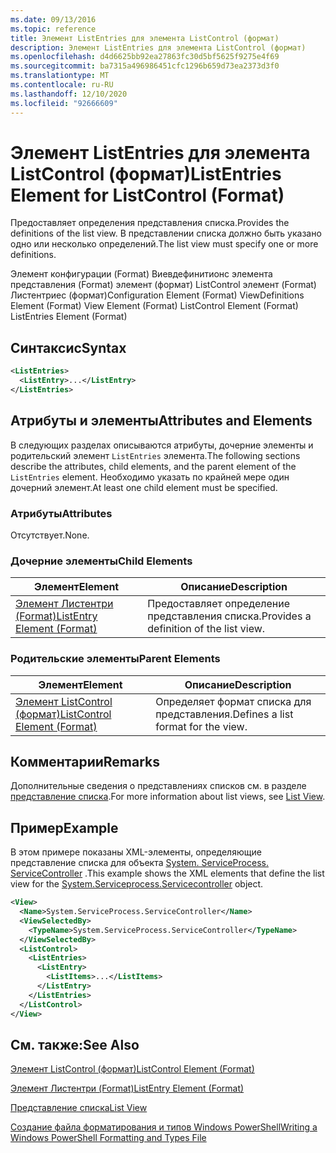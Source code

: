 ```yaml
---
ms.date: 09/13/2016
ms.topic: reference
title: Элемент ListEntries для элемента ListControl (формат)
description: Элемент ListEntries для элемента ListControl (формат)
ms.openlocfilehash: d4d6625bb92ea27863fc30d5bf5625f9275e4f69
ms.sourcegitcommit: ba7315a496986451cfc1296b659d73ea2373d3f0
ms.translationtype: MT
ms.contentlocale: ru-RU
ms.lasthandoff: 12/10/2020
ms.locfileid: "92666609"
---
```

# <a name="listentries-element-for-listcontrol-format"></a><span data-ttu-id="65fbb-103">Элемент ListEntries для элемента ListControl (формат)</span><span class="sxs-lookup"><span data-stu-id="65fbb-103">ListEntries Element for ListControl (Format)</span></span>

<span data-ttu-id="65fbb-104">Предоставляет определения представления списка.</span><span class="sxs-lookup"><span data-stu-id="65fbb-104">Provides the definitions of the list view.</span></span> <span data-ttu-id="65fbb-105">В представлении списка должно быть указано одно или несколько определений.</span><span class="sxs-lookup"><span data-stu-id="65fbb-105">The list view must specify one or more definitions.</span></span>

<span data-ttu-id="65fbb-106">Элемент конфигурации (Format) Виевдефинитионс элемента представления (Format) элемент (формат) ListControl элемент (Format) Листентриес (формат)</span><span class="sxs-lookup"><span data-stu-id="65fbb-106">Configuration Element (Format) ViewDefinitions Element (Format) View Element (Format) ListControl Element (Format) ListEntries Element (Format)</span></span>

## <a name="syntax"></a><span data-ttu-id="65fbb-107">Синтаксис</span><span class="sxs-lookup"><span data-stu-id="65fbb-107">Syntax</span></span>

```xml
<ListEntries>
  <ListEntry>...</ListEntry>
</ListEntries>
```

## <a name="attributes-and-elements"></a><span data-ttu-id="65fbb-108">Атрибуты и элементы</span><span class="sxs-lookup"><span data-stu-id="65fbb-108">Attributes and Elements</span></span>

<span data-ttu-id="65fbb-109">В следующих разделах описываются атрибуты, дочерние элементы и родительский элемент `ListEntries` элемента.</span><span class="sxs-lookup"><span data-stu-id="65fbb-109">The following sections describe the attributes, child elements, and the parent element of the `ListEntries` element.</span></span> <span data-ttu-id="65fbb-110">Необходимо указать по крайней мере один дочерний элемент.</span><span class="sxs-lookup"><span data-stu-id="65fbb-110">At least one child element must be specified.</span></span>

### <a name="attributes"></a><span data-ttu-id="65fbb-111">Атрибуты</span><span class="sxs-lookup"><span data-stu-id="65fbb-111">Attributes</span></span>

<span data-ttu-id="65fbb-112">Отсутствует.</span><span class="sxs-lookup"><span data-stu-id="65fbb-112">None.</span></span>

### <a name="child-elements"></a><span data-ttu-id="65fbb-113">Дочерние элементы</span><span class="sxs-lookup"><span data-stu-id="65fbb-113">Child Elements</span></span>

|<span data-ttu-id="65fbb-114">Элемент</span><span class="sxs-lookup"><span data-stu-id="65fbb-114">Element</span></span>|<span data-ttu-id="65fbb-115">Описание</span><span class="sxs-lookup"><span data-stu-id="65fbb-115">Description</span></span>|
|-------------|-----------------|
|[<span data-ttu-id="65fbb-116">Элемент Листентри (Format)</span><span class="sxs-lookup"><span data-stu-id="65fbb-116">ListEntry Element (Format)</span></span>](./listentry-element-for-listcontrol-format.md)|<span data-ttu-id="65fbb-117">Предоставляет определение представления списка.</span><span class="sxs-lookup"><span data-stu-id="65fbb-117">Provides a definition of the list view.</span></span>|

### <a name="parent-elements"></a><span data-ttu-id="65fbb-118">Родительские элементы</span><span class="sxs-lookup"><span data-stu-id="65fbb-118">Parent Elements</span></span>

|<span data-ttu-id="65fbb-119">Элемент</span><span class="sxs-lookup"><span data-stu-id="65fbb-119">Element</span></span>|<span data-ttu-id="65fbb-120">Описание</span><span class="sxs-lookup"><span data-stu-id="65fbb-120">Description</span></span>|
|-------------|-----------------|
|[<span data-ttu-id="65fbb-121">Элемент ListControl (формат)</span><span class="sxs-lookup"><span data-stu-id="65fbb-121">ListControl Element (Format)</span></span>](./listcontrol-element-format.md)|<span data-ttu-id="65fbb-122">Определяет формат списка для представления.</span><span class="sxs-lookup"><span data-stu-id="65fbb-122">Defines a list format for the view.</span></span>|

## <a name="remarks"></a><span data-ttu-id="65fbb-123">Комментарии</span><span class="sxs-lookup"><span data-stu-id="65fbb-123">Remarks</span></span>

<span data-ttu-id="65fbb-124">Дополнительные сведения о представлениях списков см. в разделе [представление списка](./creating-a-list-view.md).</span><span class="sxs-lookup"><span data-stu-id="65fbb-124">For more information about list views, see [List View](./creating-a-list-view.md).</span></span>

## <a name="example"></a><span data-ttu-id="65fbb-125">Пример</span><span class="sxs-lookup"><span data-stu-id="65fbb-125">Example</span></span>

<span data-ttu-id="65fbb-126">В этом примере показаны XML-элементы, определяющие представление списка для объекта [System. ServiceProcess. ServiceController](/dotnet/api/System.ServiceProcess.ServiceController) .</span><span class="sxs-lookup"><span data-stu-id="65fbb-126">This example shows the XML elements that define the list view for the [System.Serviceprocess.Servicecontroller](/dotnet/api/System.ServiceProcess.ServiceController) object.</span></span>

```xml
<View>
  <Name>System.ServiceProcess.ServiceController</Name>
  <ViewSelectedBy>
    <TypeName>System.ServiceProcess.ServiceController</TypeName>
  </ViewSelectedBy>
  <ListControl>
    <ListEntries>
      <ListEntry>
        <ListItems>...</ListItems>
      </ListEntry>
    </ListEntries>
  </ListControl>
</View>
```

## <a name="see-also"></a><span data-ttu-id="65fbb-127">См. также:</span><span class="sxs-lookup"><span data-stu-id="65fbb-127">See Also</span></span>

[<span data-ttu-id="65fbb-128">Элемент ListControl (формат)</span><span class="sxs-lookup"><span data-stu-id="65fbb-128">ListControl Element (Format)</span></span>](./listcontrol-element-format.md)

[<span data-ttu-id="65fbb-129">Элемент Листентри (Format)</span><span class="sxs-lookup"><span data-stu-id="65fbb-129">ListEntry Element (Format)</span></span>](./listentry-element-for-listcontrol-format.md)

[<span data-ttu-id="65fbb-130">Представление списка</span><span class="sxs-lookup"><span data-stu-id="65fbb-130">List View</span></span>](./creating-a-list-view.md)

[<span data-ttu-id="65fbb-131">Создание файла форматирования и типов Windows PowerShell</span><span class="sxs-lookup"><span data-stu-id="65fbb-131">Writing a Windows PowerShell Formatting and Types File</span></span>](./writing-a-powershell-formatting-file.md)
